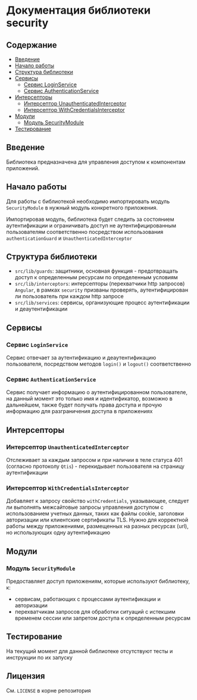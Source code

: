 # Документация библиотеки security

## Содержание
- [Введение](#введение)
- [Начало работы](#начало-работы)
- [Структура библиотеки](#структура-библиотеки)
- [Сервисы](#сервисы)
  - [Сервис LoginService](#сервис-loginservice)
  - [Сервис AuthenticationService](#сервис-authenticationservice)
- [Интерсепторы](#интерсепторы)
  - [Интерсептор UnauthenticatedInterceptor](#интерсептор-unauthenticatedinterceptor)
  - [Интерсептор WithCredentialsInterceptor](#интерсептор-withcredentialsinterceptor)
- [Модули](#модули)
  - [Модуль SecurityModule](#модуль-securitymodule)
- [Тестирование](#тестирование)

## Введение

Библиотека предназначена для управления доступом к компонентам приложений. 

## Начало работы

Для работы с библиотекой необходимо импортировать модуль `SecurityModule` в нужный модуль конкретного приложения.

Импортировав модуль, библиотека будет следить за состоянием аутентификации и ограничивать доступ не аутентифицированным пользователям соответственно посредством использования `authenticationGuard` и `UnauthenticatedInterceptor` 

## Структура библиотеки

- `src/lib/guards`: защитники, основная функция - предотвращать доступ к определенным ресурсам по определенным условиям
- `src/lib/interceptors`: интерсепторы (перехватчики http запросов) `Angular`, в рамках `security` призваны проверять, аутентифицирован ли пользователь при каждом http запросе 
- `src/lib/services`: сервисы, организующие процесс аутентификации и деаутентификации

## Сервисы

### Сервис `LoginService`

Сервис отвечает за аутентификацию и деаутентификацию пользователя, посредством методов `login()` и `logout()` соответственно

### Сервис `AuthenticationService`

Сервис получает информацию о аутентифицированном пользователе, на данный момент это только имя и идентификатор, возможно в дальнейшем, также будет получать права доступа и прочую информацию для разграничения доступа в приложениях

## Интерсепторы

### Интерсептор `UnauthenticatedInterceptor`

Отслеживает за каждым запросом и при наличии в теле статуса 401 (согласно протоколу `Qtis`) - перекидывает пользователя на страницу аутентификации

### Интерсептор `WithCredentialsInterceptor`

Добавляет к запросу свойство `withCredentials`, указывающее, следует ли выполнять межсайтовые запросы управления доступом с использованием учетных данных, таких как файлы cookie, заголовки авторизации или клиентские сертификаты TLS.
Нужно для корректной работы между приложениями, размещенных на разных ресурсах (url), но использующих одну аутентификацию

## Модули

### Модуль `SecurityModule`

Предоставляет доступ приложениям, которые используют библиотеку, к:
- сервисам, работающих с процессами аутентификации и авторизации
- перехватчикам запросов для обработки ситуаций с истекшим временем сессии или запретом доступа к определенным ресурсам

## Тестирование

На текущий момент для данной библиотеке отсутствуют тесты и инструкции по их запуску

## Лицензия

См. `LICENSE` в корне репозитория

